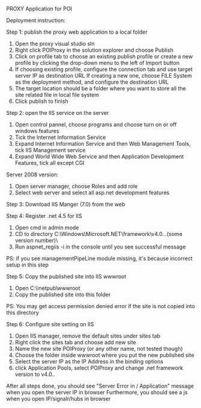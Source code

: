 PROXY Application for POI

Deployment instruction:

Step 1: publish the proxy web application to a local folder

1. Open the proxy visual studio sln
2. Right click POIProxy in the solution explorer and choose Publish
3. Click on profile tab to choose an existing publish profile or 
   create a new profile by clicking the drop-down menu to the left of Import button
4. If choosing existing profile, configure the connection tab and use target server IP as destination URL
   If creating a new one, choose FILE System as the deployment method, and configure the destination URL
5. The target location should be a folder where you want to store all the site related file in local file system
6. Click publish to finish

Step 2: open the IIS service on the server

1. Open control pannel, choose programs and choose turn on or off windows features
2. Tick the Internet Information Service
3. Expand Internet Information Service and then Web Management Tools, tick IIS Management service
4. Expand World Wide Web Service and then Application Development Features, tick all except CGI

Server 2008 version:
1. Open server manager, choose Roles and add role
2. Select web server and select all asp.net development features

Step 3: Download IIS Manger (7.0) from the web

Step 4: Register .net 4.5 for IIS

1. Open cmd in admin mode
2. CD to directory C:\Windows\Microsoft.NET\framework\v4.0...(some version number)\
3. Run aspnet_regiis -i in the console until you see successful message

PS: if you see managementPipeLine module missing, it's because incorrect setup in this step

Step 5: Copy the published site into IIS wwwroot

1. Open C:\inetpub\wwwroot
2. Copy the published site into this folder

PS: You may get access permission denied error if the site is not copied into this directory

Step 6: Configure site setting on IIS

1. Open IIS manager, remove the default sites under sites tab
2. Right click the sites tab and choose add new site
3. Name the new site POIProxy (or any other name, not tested though)
4. Choose the folder inside wwwroot where you put the new published site
5. Select the server IP as the IP Address in the binding options
6. click Application Pools, select POIProxy and change .net framework version to v4.0..

After all steps done, you should see "Server Error in / Application" message when you open the server IP in browser
Furthermore, you should see a js when you open IP/signalr/hubs in browser
